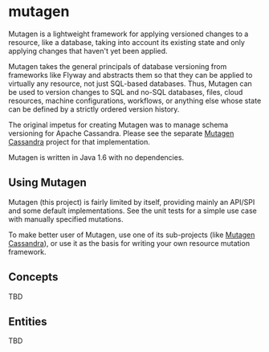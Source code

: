 mutagen
=======

Mutagen is a lightweight framework for applying versioned changes to a resource, like a database, taking into account its existing state and only applying changes that haven't yet been applied.

Mutagen takes the general principals of database versioning from frameworks like Flyway and abstracts them so that they can be applied to virtually any resource, not just SQL-based databases. Thus, Mutagen can be used to version changes to SQL and no-SQL databases, files, cloud resources, machine configurations, workflows, or anything else whose state can be defined by a strictly ordered version history.

The original impetus for creating Mutagen was to manage schema versioning for Apache Cassandra. Please see the separate [Mutagen Cassandra](https://github.com/toddfast/mutagen-cassandra) project for that implementation.

Mutagen is written in Java 1.6 with no dependencies.

Using Mutagen
-------------

Mutagen (this project) is fairly limited by itself, providing mainly an API/SPI and some default implementations. See the unit tests for a simple use case with manually specified mutations.

To make better user of Mutagen, use one of its sub-projects (like [Mutagen Cassandra](https://github.com/toddfast/mutagen-cassandra)), or use it as the basis for writing your own resource mutation framework.

Concepts
--------

TBD

Entities
--------
TBD


